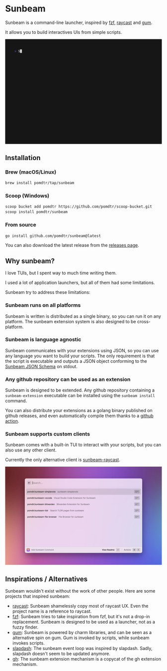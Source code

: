 <div class="oranda-hide">

# Sunbeam

</div>

Sunbeam is a command-line launcher, inspired by [fzf](https://github.com/junegunn/fzf), [raycast](https://raycast.com) and [gum](https://github.com/charmbracelet/gum).

It allows you to build interactives UIs from simple scripts.

![sunbeam demo gif](./static/demo.gif)

## Installation

### Brew (macOS/Linux)

```bash
brew install pomdtr/tap/sunbeam
```

### Scoop (Windows)

```bash
scoop bucket add pomdtr https://github.com/pomdtr/scoop-bucket.git
scoop install pomdtr/sunbeam
```

### From source

```bash
go install github.com/pomdtr/sunbeam@latest
```

You can also download the latest release from the [releases page](https://github.com/pomdtr/sunbeam/releases/latest).

## Why sunbeam?

I love TUIs, but I spent way to much time writing them.

I used a lot of application launchers, but all of them had some limitations.

Sunbeam try to address these limitations:

### Sunbeam runs on all platforms

Sunbeam is written is distributed as a single binary, so you can run it on any platform. The sunbeam extension system is also designed to be cross-platform.

### Sunbeam is language agnostic

Sunbeam communicates with your extensions using JSON, so you can use any language you want to build your scripts.
The only requirement is that the script is executable and outputs a JSON object conforming to the [Sunbeam JSON Schema](./schemas/page.schema.json) on stdout.

### Any github repository can be used as an extension

Sunbeam is designed to be extended. Any github repository containing a `sunbeam-extension` executable can be installed using the `sunbeam install` command.

You can also distribute your extensions as a golang binary published on github releases, and even automatically compile them thanks to a [github action](https://github.com/pomdtr/sunbeam-extension-precompile).

### Sunbeam supports custom clients

Sunbeam comes with a built-in TUI to interact with your scripts, but you can also use any other client.

Currently the only alternative client is [sunbeam-raycast](https://github.com/pomdtr/sunbeam-raycast).

![raycast integration](./static/raycast.png)

## Inspirations / Alternatives

Sunbeam wouldn't exist without the work of other people. Here are some projects that inspired sunbeam:

- [raycast](https://raycast.com): Sunbeam shamelessly copy most of raycast UX. Even the project name is a reference to raycast.
- [fzf](https://github.com/junegunn/fzf): Sunbeam tries to take inspiration from fzf, but it's not a drop-in replacement. Sunbeam is designed to be used as a launcher, not as a fuzzy finder.
- [gum](https://github.com/charmbracelet/gum): Sunbeam is powered by charm libraries, and can be seen as a alternative spin on gum. Gum is invoked by scripts, while sunbeam invokes scripts.
- [slapdash](https://slapdash.com): The sunbeam event loop was inspired by slapdash. Sadly, slapdash doesn't seem to be updated anymore.
- [gh](https://cli.github.com): The sunbeam extension mechanism is a copycat of the gh extension mechanism.
